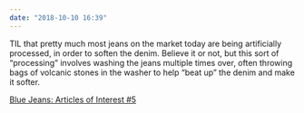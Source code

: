 ```yaml
---
date: "2018-10-10 16:39"
---
```


TIL that pretty much most jeans on the market today are being artificially processed, in order to soften the denim. Believe it or not, but this sort of “processing” involves washing the jeans multiple times over, often throwing bags of volcanic stones in the washer to help “beat up” the denim and make it softer. 

[Blue Jeans: Articles of Interest #5](http://bit.ly/2pJLuzI)


